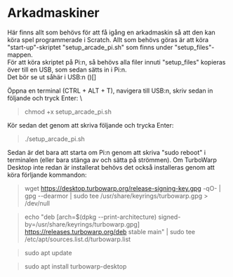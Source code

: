 # Arkadmaskiner
Här finns allt som behövs för att få igång en arkadmaskin så att den kan köra spel programmerade i Scratch.
Allt som behövs göras är att köra "start-up"-skriptet "setup_arcade_pi.sh" som finns under "setup_files"-mappen. \
För att köra skriptet på Pi:n, så behövs alla filer innuti "setup_files" kopieras över till en USB, som sedan sätts in i Pi:n. \
Det bör se ut såhär i USB:n
()[]

Öppna en terminal (CTRL + ALT + T), navigera till USB:n, skriv sedan in följande och tryck Enter: \
> chmod +x setup_arcade_pi.sh

Kör sedan det genom att skriva följande och trycka Enter: 
> ./setup_arcade_pi.sh 

Sedan är det bara att starta om Pi:n genom att skriva "sudo reboot" i terminalen (eller bara stänga av och sätta på strömmen).
Om TurboWarp Desktop inte redan är installerat behövs det också installeras genom att köra förljande kommandon:
> wget https://desktop.turbowarp.org/release-signing-key.gpg -qO- | gpg --dearmor | sudo tee /usr/share/keyrings/turbowarp.gpg > /dev/null

> echo "deb [arch=$(dpkg --print-architecture) signed-by=/usr/share/keyrings/turbowarp.gpg] https://releases.turbowarp.org/deb stable main" | sudo tee /etc/apt/sources.list.d/turbowarp.list

> sudo apt update

> sudo apt install turbowarp-desktop

